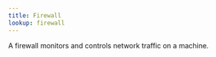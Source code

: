 ```yaml
---
title: Firewall
lookup: firewall
---
```

A firewall monitors and controls network traffic on a machine.